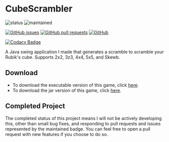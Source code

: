 # CubeScrambler
![status](https://img.shields.io/badge/status-complete-brightgreen.svg)
![maintained](https://img.shields.io/badge/maintained-yes-brightgreen.svg)

[![GitHub issues](https://img.shields.io/github/issues/hparcells/CubeScrambler.svg)](https://github.com/hparcells/CubeScrambler)
[![GitHub pull requests](https://img.shields.io/github/issues-pr/hparcells/CubeScrambler.svg)](https://github.com/hparcells/CubeScrambler)
[![GitHub](https://img.shields.io/github/license/hparcells/CubeScrambler.svg)](https://github.com/hparcells/CubeScrambler)

[![Codacy Badge](https://api.codacy.com/project/badge/Grade/dcf8c043c3ec47c1994574387eaf8993)](https://app.codacy.com/app/hparcells/CubeScrambler?utm_source=github.com&utm_medium=referral&utm_content=hparcells/CubeScrambler&utm_campaign=badger)

A Java swing application I made that generates a scramble to scramble your Rubik's cube. Supports 2x2, 3z3, 4x4, 5x5, and Skewb.

## Download
- To download the executable version of this game, click [here](https://github.com/hparcells/CubeScrambler/releases/download/v1.1.0/cubescrambler-1.1.0.exe).
- To download the jar version of this game, click [here](https://github.com/hparcells/CubeScrambler/releases/download/v1.1.0/cubescrambler-1.1.0.jar).

## Completed Project
The completed status of this project means I will not be actively developing this, other than small bug fixes, and responding to pull requests and issues represented by the maintained badge. You can feel free to open a pull request with new features if you choose to do so.
